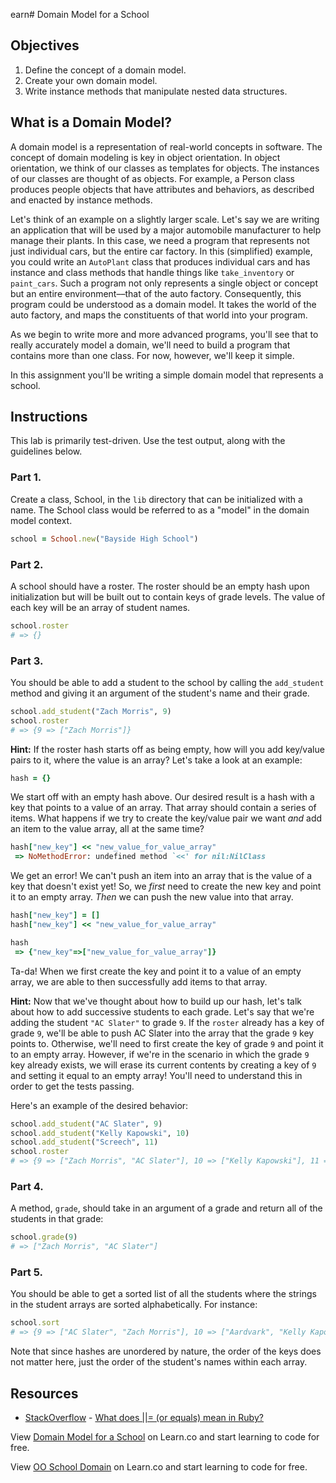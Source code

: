 earn# Domain Model for a School

## Objectives

1. Define the concept of a domain model. 
2. Create your own domain model. 
3. Write instance methods that manipulate nested data structures. 

## What is a Domain Model?

A domain model is a representation of real-world concepts in software. The concept of domain modeling is key in object orientation. In object orientation, we think of our classes as templates for objects. The instances of our classes are thought of as objects. For example, a Person class produces people objects that have attributes and behaviors, as described and enacted by instance methods. 

Let's think of an example on a slightly larger scale. Let's say we are writing an application that will be used by a major automobile manufacturer to help manage their plants. In this case, we need a program that represents not just individual cars, but the entire car factory. In this (simplified) example, you could write an `AutoPlant` class that produces individual cars and has instance and class methods that handle things like `take_inventory` or `paint_cars`. Such a program not only represents a single object or concept but an entire environment––that of the auto factory. Consequently, this program could be understood as a domain model. It takes the world of the auto factory, and maps the constituents of that world into your program. 

As we begin to write more and more advanced programs, you'll see that to really accurately model a domain, we'll need to build a program that contains more than one class. For now, however, we'll keep it simple.

In this assignment you'll be writing a simple domain model that represents a school. 
## Instructions

This lab is primarily test-driven. Use the test output, along with the guidelines below. 

### Part 1. 

Create a class, School, in the `lib` directory that can be initialized with a name. The School class would be referred to as a "model" in the domain model context. 
```ruby
school = School.new("Bayside High School")
```

### Part 2. 

A school should have a roster. The roster should be an empty hash upon initialization but will be built out to contain keys of grade levels. The value of each key will be an array of student names. 

```ruby
school.roster
# => {}
```
### Part 3.

You should be able to add a student to the school by calling the `add_student` method and giving it an argument of the student's name and their grade.

```ruby
school.add_student("Zach Morris", 9)
school.roster
# => {9 => ["Zach Morris"]}
``` 

**Hint:** If the roster hash starts off as being empty, how will you add key/value pairs to it, where the value is an array? Let's take a look at an example: 

```ruby
hash = {}
```

We start off with an empty hash above. Our desired result is a hash with a key that points to a value of an array. That array should contain a series of items. What happens if we try to create the key/value pair we want *and* add an item to the value array, all at the same time?

```ruby
hash["new_key"] << "new_value_for_value_array"
 => NoMethodError: undefined method `<<' for nil:NilClass
```

We get an error! We can't push an item into an array that is the value of a key that doesn't exist yet! So, we *first* need to create the new key and point it to an empty array. *Then* we can push the new value into that array. 

```ruby
hash["new_key"] = []
hash["new_key"] << "new_value_for_value_array"

hash
 => {"new_key"=>["new_value_for_value_array"]} 
```

Ta-da! When we first create the key and point it to a value of an empty array, we are able to then successfully add items to that array. 

**Hint:** Now that we've thought about how to build up our hash, let's talk about how to add successive students to each grade. Let's say that we're adding the student `"AC Slater"` to grade `9`. If the `roster` already has a key of grade `9`, we'll be able to push AC Slater into the array that the grade `9` key points to. Otherwise, we'll need to first create the key of grade `9` and point it to an empty array. However, if we're in the scenario in which the grade `9` key already exists, we will erase its current contents by creating a key of `9` and setting it equal to an empty array! You'll need to understand this in order to get the tests passing. 

Here's an example of the desired behavior:

```ruby
school.add_student("AC Slater", 9)
school.add_student("Kelly Kapowski", 10)
school.add_student("Screech", 11)
school.roster
# => {9 => ["Zach Morris", "AC Slater"], 10 => ["Kelly Kapowski"], 11 => ["Screech"]}
```

### Part 4. 

A method, `grade`, should take in an argument of a grade and return all of the students in that grade:

```ruby
school.grade(9)
# => ["Zach Morris", "AC Slater"]
```

### Part 5.
 
You should be able to get a sorted list of all the students where the strings in the student arrays are sorted alphabetically. For instance:

```ruby
school.sort
# => {9 => ["AC Slater", "Zach Morris"], 10 => ["Aardvark", "Kelly Kapowski"], 11 => ["Screech", "Xavier"]}
```

Note that since hashes are unordered by nature, the order of the keys does not matter here, just the order of the student's names within each array.

## Resources
* [StackOverflow](http://stackoverflow.com/) - [What does ||= (or equals) mean in Ruby?](http://stackoverflow.com/questions/995593/what-does-or-equals-mean-in-ruby)

<p data-visibility='hidden'>View <a href='https://learn.co/lessons/school-domain' title='Domain Model for a School'>Domain Model for a School</a> on Learn.co and start learning to code for free.</p>

<p class='util--hide'>View <a href='https://learn.co/lessons/school-domain'>OO School Domain</a> on Learn.co and start learning to code for free.</p>
